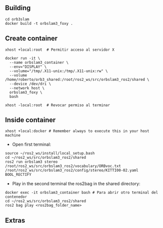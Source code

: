 ## Building
```
cd orb3slam
docker build -t orbslam3_foxy .
```

## Create container

```
xhost +local:root  # Permitir acceso al servidor X

docker run -it \
  --name orbslam3_container \
  --env="DISPLAY" \
  --volume="/tmp/.X11-unix:/tmp/.X11-unix:rw" \
  --volume /home/roberto/orb3_shared:/root/ros2_ws/src/orbslam3_ros2/shared \
  --device /dev/dri \
  --network host \
  orbslam3_foxy \
  bash

xhost -local:root  # Revocar permiso al terminar
```

## Inside container

```
xhost +local:docker # Remember always to execute this in your host machine
```

- Open first terminal:
```
source ~/ros2_ws/install/local_setup.bash
cd ~/ros2_ws/src/orbslam3_ros2/shared
ros2 run orbslam3 stereo /root/ros2_ws/src/orbslam3_ros2/vocabulary/ORBvoc.txt /root/ros2_ws/src/orbslam3_ros2/config/stereo/KITTI00-02.yaml BOOL_RECTIFY
```
- Play in the second terminal the ros2bag in the shared directory:
```
docker exec -it orbslam3_container bash # Para abrir otro terminal del contenedor
cd ~/ros2_ws/src/orbslam3_ros2/shared
ros2 bag play <ros2bag_folder_name>
```

## Extras

